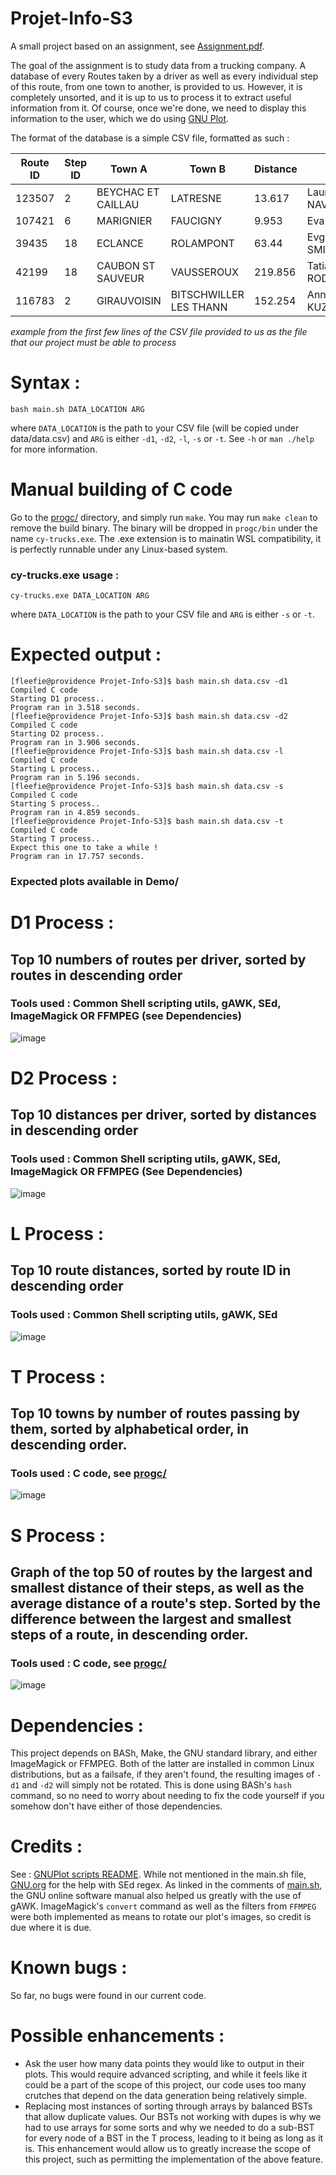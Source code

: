 # Projet-Info-S3
A small project based on an assignment, see [Assignment.pdf](Assignment.pdf).

The goal of the assignment is to study data from a trucking company. A database of every Routes taken by a driver as well as every individual step of this route, from one town to another, is provided to us. However, it is completely unsorted, and it is up to us to process it to extract useful information from it. Of course, once we're done, we need to display this information to the user, which we do using [GNU Plot](http://www.gnuplot.info/).

The format of the database is a simple CSV file, formatted as such :

| Route ID | Step ID | Town A | Town B | Distance | Driver |
| -- | -- | -- | -- | -- | -- |
|123507|2|BEYCHAC ET CAILLAU|LATRESNE|13.617|Laura NAVARRO
107421|6|MARIGNIER|FAUCIGNY|9.953|Eva WEBER
39435|18|ECLANCE|ROLAMPONT|63.44|Evgeniy SMITH
42199|18|CAUBON ST SAUVEUR|VAUSSEROUX|219.856|Tatiana RODRIGUEZ
116783|2|GIRAUVOISIN|BITSCHWILLER LES THANN|152.254|Anna KUZNETSOVA

_example from the first few lines of the CSV file provided to us as the file that our project must be able to process_

# Syntax :

```bash main.sh DATA_LOCATION ARG```

where ``DATA_LOCATION`` is the path to your CSV file (will be copied under data/data.csv) and ``ARG`` is either ``-d1``, ``-d2``, ``-l``, ``-s`` or ``-t``. See ``-h`` or ``man ./help`` for more information.

# Manual building of C code

Go to the [progc/](progc/) directory, and simply run ``make``. You may run ``make clean`` to remove the build binary. The binary will be dropped in ``progc/bin`` under the name ``cy-trucks.exe``. The .exe extension is to mainatin WSL compatibility, it is perfectly runnable under any Linux-based system.

### cy-trucks.exe usage :

```cy-trucks.exe DATA_LOCATION ARG```

where ``DATA_LOCATION`` is the path to your CSV file and ``ARG`` is either ``-s`` or ``-t``.

# Expected output :

```
[fleefie@providence Projet-Info-S3]$ bash main.sh data.csv -d1
Compiled C code
Starting D1 process..
Program ran in 3.518 seconds.
[fleefie@providence Projet-Info-S3]$ bash main.sh data.csv -d2
Compiled C code
Starting D2 process..
Program ran in 3.906 seconds.
[fleefie@providence Projet-Info-S3]$ bash main.sh data.csv -l
Compiled C code
Starting L process..
Program ran in 5.196 seconds.
[fleefie@providence Projet-Info-S3]$ bash main.sh data.csv -s
Compiled C code
Starting S process..
Program ran in 4.859 seconds.
[fleefie@providence Projet-Info-S3]$ bash main.sh data.csv -t
Compiled C code
Starting T process..
Expect this one to take a while !
Program ran in 17.757 seconds.
``````

### Expected plots available in Demo/

# D1 Process :
## Top 10 numbers of routes per driver, sorted by routes in descending order
### Tools used : Common Shell scripting utils, gAWK, SEd, ImageMagick OR FFMPEG (see Dependencies) 
![image](demo/d1.png)

# D2 Process :
## Top 10 distances per driver, sorted by distances in descending order
### Tools used : Common Shell scripting utils, gAWK, SEd, ImageMagick OR FFMPEG (See Dependencies)
![image](demo/d2.png)

# L Process :
## Top 10 route distances, sorted by route ID in descending order
### Tools used : Common Shell scripting utils, gAWK, SEd
![image](demo/l.png)

# T Process :
## Top 10 towns by number of routes passing by them, sorted by alphabetical order, in descending order.
### Tools used : C code, see [progc/](progc/)
![image](demo/t.png)

# S Process :
## Graph of the top 50 of routes by the largest and smallest distance of their steps, as well as the average distance of a route's step. Sorted by the difference between the largest and smallest steps of a route, in descending order.
### Tools used : C code, see [progc/](progc/)
![image](demo/s.png)

# Dependencies :

This project depends on BASh, Make, the GNU standard library, and either ImageMagick or FFMPEG. Both of the latter are installed in common Linux distributions, but as a failsafe, if they aren't found, the resulting images of ``-d1`` and ``-d2`` will simply not be rotated. This is done using BASh's ``hash`` command, so no need to worry about needing to fix the code yourself if you somehow don't have either of those dependencies.

# Credits :

See : [GNUPlot scripts README](gnuplot/README.md). While not mentioned in the main.sh file, [GNU.org](https://www.gnu.org/software/sed/manual/html_node/Regular-Expressions.html) for the help with SEd regex. As linked in the comments of [main.sh](main.sh), the GNU online software manual also helped us greatly with the use of gAWK. ImageMagick's ``convert`` command as well as the filters from ``FFMPEG`` were both implemented as means to rotate our plot's images, so credit is due where it is due.

# Known bugs :

So far, no bugs were found in our current code.

# Possible enhancements :

- Ask the user how many data points they would like to output in their plots. This would require advanced scripting, and while it feels like it could be a part of the scope of this project, our code uses too many crutches that depend on the data generation being relatively simple.
- Replacing most instances of sorting through arrays by balanced BSTs that allow duplicate values. Our BSTs not working with dupes is why we had to use arrays for some sorts and why we needed to do a sub-BST for every node of a BST in the T process, leading to it being as long as it is. This enhancement would allow us to greatly increase the scope of this project, such as permitting the implementation of the above feature.
